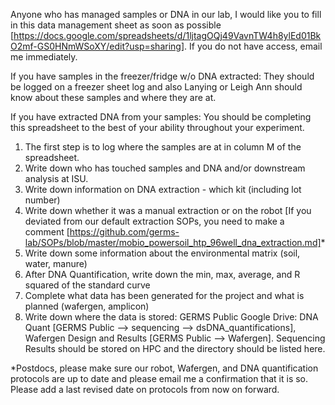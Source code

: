 Anyone who has managed samples or DNA  in our lab, I would like you to fill in this data management sheet as soon as possible [https://docs.google.com/spreadsheets/d/1ljtagOQj49VavnTW4h8ylEd01BkO2mf-GS0HNmWSoXY/edit?usp=sharing].  If you do not have access, email me immediately.

If you have samples in the freezer/fridge w/o DNA extracted:
They should be logged on a freezer sheet log and also Lanying or Leigh Ann should know about these samples and where they are at.

If you have extracted DNA from your samples:
You should be completing this spreadsheet to the best of your ability throughout your experiment. 

1.  The first step is to log where the samples are at in column M of the spreadsheet. 
2.   Write down who has touched samples and DNA and/or downstream analysis at ISU.
3.   Write down information on DNA extraction - which kit (including lot number)
4.   Write down whether it was a manual extraction or on the robot [If you deviated from our default extraction SOPs, you need to make a comment [https://github.com/germs-lab/SOPs/blob/master/mobio_powersoil_htp_96well_dna_extraction.md]*
5.  Write down some information about the environmental matrix (soil, water, manure)
6.  After DNA Quantification, write down the min, max, average, and R squared of the standard curve
7.  Complete what data has been generated for the project and what is planned (wafergen, amplicon)
8.  Write down where the data is stored:  GERMS Public Google Drive:  DNA Quant [GERMS Public --> sequencing --> dsDNA_quantifications], Wafergen Design and Results [GERMS Public --> Wafergen].  Sequencing Results should be stored on HPC and the directory should be listed here.

*Postdocs, please make sure our robot, Wafergen, and DNA quantification protocols are up to date and please email me a confirmation that it is so.   Please add a last revised date on protocols from now on forward.
